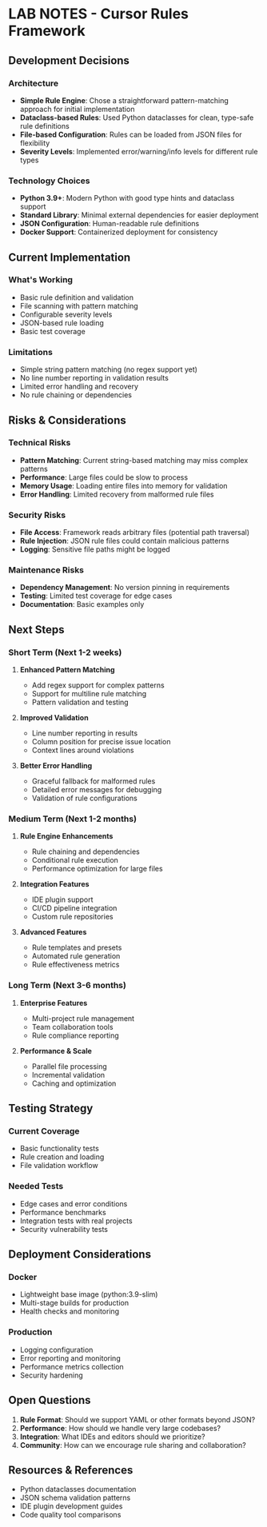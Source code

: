 # LAB NOTES - Cursor Rules Framework

## Development Decisions

### Architecture
- **Simple Rule Engine**: Chose a straightforward pattern-matching approach for initial implementation
- **Dataclass-based Rules**: Used Python dataclasses for clean, type-safe rule definitions
- **File-based Configuration**: Rules can be loaded from JSON files for flexibility
- **Severity Levels**: Implemented error/warning/info levels for different rule types

### Technology Choices
- **Python 3.9+**: Modern Python with good type hints and dataclass support
- **Standard Library**: Minimal external dependencies for easier deployment
- **JSON Configuration**: Human-readable rule definitions
- **Docker Support**: Containerized deployment for consistency

## Current Implementation

### What's Working
- Basic rule definition and validation
- File scanning with pattern matching
- Configurable severity levels
- JSON-based rule loading
- Basic test coverage

### Limitations
- Simple string pattern matching (no regex support yet)
- No line number reporting in validation results
- Limited error handling and recovery
- No rule chaining or dependencies

## Risks & Considerations

### Technical Risks
- **Pattern Matching**: Current string-based matching may miss complex patterns
- **Performance**: Large files could be slow to process
- **Memory Usage**: Loading entire files into memory for validation
- **Error Handling**: Limited recovery from malformed rule files

### Security Risks
- **File Access**: Framework reads arbitrary files (potential path traversal)
- **Rule Injection**: JSON rule files could contain malicious patterns
- **Logging**: Sensitive file paths might be logged

### Maintenance Risks
- **Dependency Management**: No version pinning in requirements
- **Testing**: Limited test coverage for edge cases
- **Documentation**: Basic examples only

## Next Steps

### Short Term (Next 1-2 weeks)
1. **Enhanced Pattern Matching**
   - Add regex support for complex patterns
   - Support for multiline rule matching
   - Pattern validation and testing

2. **Improved Validation**
   - Line number reporting in results
   - Column position for precise issue location
   - Context lines around violations

3. **Better Error Handling**
   - Graceful fallback for malformed rules
   - Detailed error messages for debugging
   - Validation of rule configurations

### Medium Term (Next 1-2 months)
1. **Rule Engine Enhancements**
   - Rule chaining and dependencies
   - Conditional rule execution
   - Performance optimization for large files

2. **Integration Features**
   - IDE plugin support
   - CI/CD pipeline integration
   - Custom rule repositories

3. **Advanced Features**
   - Rule templates and presets
   - Automated rule generation
   - Rule effectiveness metrics

### Long Term (Next 3-6 months)
1. **Enterprise Features**
   - Multi-project rule management
   - Team collaboration tools
   - Rule compliance reporting

2. **Performance & Scale**
   - Parallel file processing
   - Incremental validation
   - Caching and optimization

## Testing Strategy

### Current Coverage
- Basic functionality tests
- Rule creation and loading
- File validation workflow

### Needed Tests
- Edge cases and error conditions
- Performance benchmarks
- Integration tests with real projects
- Security vulnerability tests

## Deployment Considerations

### Docker
- Lightweight base image (python:3.9-slim)
- Multi-stage builds for production
- Health checks and monitoring

### Production
- Logging configuration
- Error reporting and monitoring
- Performance metrics collection
- Security hardening

## Open Questions

1. **Rule Format**: Should we support YAML or other formats beyond JSON?
2. **Performance**: How should we handle very large codebases?
3. **Integration**: What IDEs and editors should we prioritize?
4. **Community**: How can we encourage rule sharing and collaboration?

## Resources & References

- Python dataclasses documentation
- JSON schema validation patterns
- IDE plugin development guides
- Code quality tool comparisons
